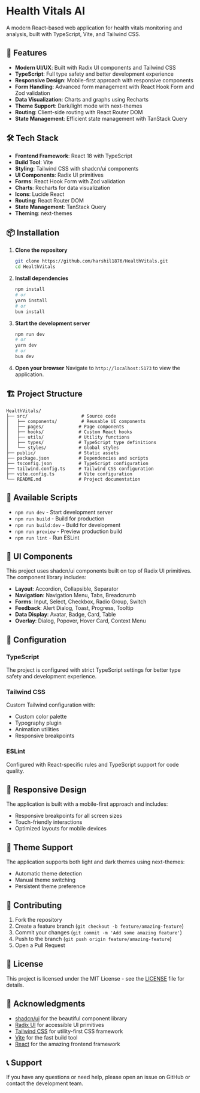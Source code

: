 # Health Vitals AI

A modern React-based web application for health vitals monitoring and analysis, built with TypeScript, Vite, and Tailwind CSS.

## 🚀 Features

- **Modern UI/UX**: Built with Radix UI components and Tailwind CSS
- **TypeScript**: Full type safety and better development experience
- **Responsive Design**: Mobile-first approach with responsive components
- **Form Handling**: Advanced form management with React Hook Form and Zod validation
- **Data Visualization**: Charts and graphs using Recharts
- **Theme Support**: Dark/light mode with next-themes
- **Routing**: Client-side routing with React Router DOM
- **State Management**: Efficient state management with TanStack Query

## 🛠️ Tech Stack

- **Frontend Framework**: React 18 with TypeScript
- **Build Tool**: Vite
- **Styling**: Tailwind CSS with shadcn/ui components
- **UI Components**: Radix UI primitives
- **Forms**: React Hook Form with Zod validation
- **Charts**: Recharts for data visualization
- **Icons**: Lucide React
- **Routing**: React Router DOM
- **State Management**: TanStack Query
- **Theming**: next-themes

## 📦 Installation

1. **Clone the repository**
   ```bash
   git clone https://github.com/harshil1876/HealthVitals.git
   cd HealthVitals
   ```

2. **Install dependencies**
   ```bash
   npm install
   # or
   yarn install
   # or
   bun install
   ```

3. **Start the development server**
   ```bash
   npm run dev
   # or
   yarn dev
   # or
   bun dev
   ```

4. **Open your browser**
   Navigate to `http://localhost:5173` to view the application.

## 🏗️ Project Structure

```
HealthVitals/
├── src/                    # Source code
│   ├── components/         # Reusable UI components
│   ├── pages/             # Page components
│   ├── hooks/             # Custom React hooks
│   ├── utils/             # Utility functions
│   ├── types/             # TypeScript type definitions
│   └── styles/            # Global styles
├── public/                # Static assets
├── package.json           # Dependencies and scripts
├── tsconfig.json          # TypeScript configuration
├── tailwind.config.ts     # Tailwind CSS configuration
├── vite.config.ts         # Vite configuration
└── README.md              # Project documentation
```

## 🚀 Available Scripts

- `npm run dev` - Start development server
- `npm run build` - Build for production
- `npm run build:dev` - Build for development
- `npm run preview` - Preview production build
- `npm run lint` - Run ESLint

## 🎨 UI Components

This project uses shadcn/ui components built on top of Radix UI primitives. The component library includes:

- **Layout**: Accordion, Collapsible, Separator
- **Navigation**: Navigation Menu, Tabs, Breadcrumb
- **Forms**: Input, Select, Checkbox, Radio Group, Switch
- **Feedback**: Alert Dialog, Toast, Progress, Tooltip
- **Data Display**: Avatar, Badge, Card, Table
- **Overlay**: Dialog, Popover, Hover Card, Context Menu

## 🔧 Configuration

### TypeScript
The project is configured with strict TypeScript settings for better type safety and development experience.

### Tailwind CSS
Custom Tailwind configuration with:
- Custom color palette
- Typography plugin
- Animation utilities
- Responsive breakpoints

### ESLint
Configured with React-specific rules and TypeScript support for code quality.

## 📱 Responsive Design

The application is built with a mobile-first approach and includes:
- Responsive breakpoints for all screen sizes
- Touch-friendly interactions
- Optimized layouts for mobile devices

## 🌙 Theme Support

The application supports both light and dark themes using next-themes:
- Automatic theme detection
- Manual theme switching
- Persistent theme preference

## 🤝 Contributing

1. Fork the repository
2. Create a feature branch (`git checkout -b feature/amazing-feature`)
3. Commit your changes (`git commit -m 'Add some amazing feature'`)
4. Push to the branch (`git push origin feature/amazing-feature`)
5. Open a Pull Request

## 📄 License

This project is licensed under the MIT License - see the [LICENSE](LICENSE) file for details.

## 🙏 Acknowledgments

- [shadcn/ui](https://ui.shadcn.com/) for the beautiful component library
- [Radix UI](https://www.radix-ui.com/) for accessible UI primitives
- [Tailwind CSS](https://tailwindcss.com/) for utility-first CSS framework
- [Vite](https://vitejs.dev/) for the fast build tool
- [React](https://reactjs.org/) for the amazing frontend framework

## 📞 Support

If you have any questions or need help, please open an issue on GitHub or contact the development team.
 